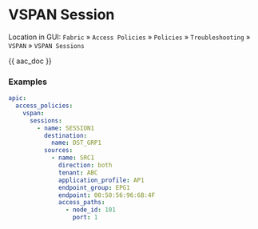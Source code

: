 # VSPAN Session

Location in GUI:
`Fabric` » `Access Policies` » `Policies` » `Troubleshooting` » `VSPAN` » `VSPAN Sessions`

{{ aac_doc }}

### Examples

```yaml
apic:
  access_policies:
    vspan:
      sessions:
        - name: SESSION1
          destination:
            name: DST_GRP1
          sources:
            - name: SRC1
              direction: both
              tenant: ABC
              application_profile: AP1
              endpoint_group: EPG1
              endpoint: 00:50:56:96:6B:4F
              access_paths:
                - node_id: 101
                  port: 1
```
